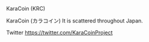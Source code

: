 KaraCoin (KRC)

KaraCoin (カラコイン)
It is scattered throughout Japan.

Twitter https://twitter.com/KaraCoinProject
